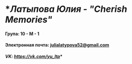 # **Латыпова Юлия - "Cherish Memories"*
####  **Група: 10 - М - 1**
#### **Электронная почта: julialatypova52@gmail.com**
#### *VK: https://vk.com/yu_ltp**
